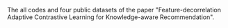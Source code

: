 The all codes and four public datasets of the paper "Feature-decorrelation Adaptive Contrastive Learning for Knowledge-aware Recommendation".
